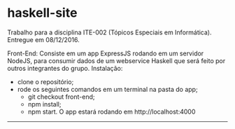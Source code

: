 # haskell-site
Trabalho para a disciplina ITE-002 (Tópicos Especiais em Informática). Entregue em 08/12/2016.

Front-End:
Consiste em um app ExpressJS rodando em um servidor NodeJS, para consumir dados de um webservice Haskell que será feito
por outros integrantes do grupo.
Instalação:
- clone o repositório;
- rode os seguintes comandos em um terminal na pasta do app;
  - git checkout front-end;
  - npm install;
  - npm start.
O app estará rodando em http://localhost:4000
***********************************************************************************************************************
